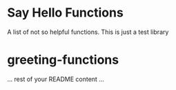 # Say Hello Functions

A list of not so helpful functions. This is just a test library

# greeting-functions

<!-- PackageAI Verification: pkgai_069cvnngeavg_m8ovl0au -->

... rest of your README content ...
